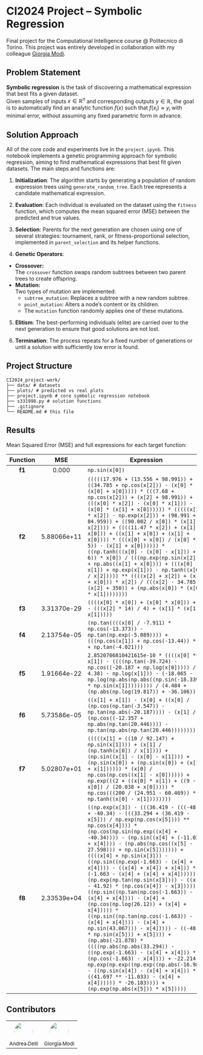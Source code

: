 # CI2024 Project – Symbolic Regression

Final project for the Computational Intelligence course @ Politecnico di Torino. This project was entirely developed in collaboration with my colleague [Giorgia Modi](https://github.com/GiorgiaModi).

## Problem Statement

**Symbolic regression** is the task of discovering a mathematical expression that best fits a given dataset.  
Given samples of inputs $x \in \mathbb{R}^n$ and corresponding outputs $y \in \mathbb{R}$, the goal is to automatically find an analytic function $f(x)$ such that $f(x_i)\approx y_i$ with minimal error, without assuming any fixed parametric form in advance.

## Solution Approach

All of the core code and experiments live in the `project.ipynb`. This notebook implements a genetic programming approach for symbolic regression, aiming to find mathematical expressions that best fit given datasets. The main steps and functions are:

1. **Initialization**: The algorithm starts by generating a population of random expression trees using `generate_random_tree`. Each tree represents a candidate mathematical expression.

2. **Evaluation**: Each individual is evaluated on the dataset using the `fitness` function, which computes the mean squared error (MSE) between the predicted and true values.

3. **Selection**: Parents for the next generation are chosen using one of several strategies: tournament, rank, or fitness-proportional selection, implemented in `parent_selection` and its helper functions.

4. **Genetic Operators**:
- **Crossover:**  
  The `crossover` function swaps random subtrees between two parent trees to create offspring.
- **Mutation:**  
  Two types of mutation are implemented:
  - `subtree_mutation`: Replaces a subtree with a new random subtree.
  - `point_mutation`: Alters a node’s content or its children.
  - The `mutation` function randomly applies one of these mutations.

5. **Elitism**: The best-performing individuals (elite) are carried over to the next generation to ensure that good solutions are not lost.

6. **Termination**: The process repeats for a fixed number of generations or until a solution with sufficiently low error is found.


## Project Structure

```
CI2024_project-work/
├── data/ # datasets
├── plots/ # predicted vs real plots
├── project.ipynb # core symbolic regression notebook
├── s331998.py # solution functions
├── .gitignore
└── README.md # this file
```


## Results

Mean Squared Error (MSE) and full expressions for each target function:

| Function |            MSE           | Expression                                                                                                                                                                                                                                                                                                                                                                                                                                                                                                                                                                                                                                                                                                                                                                                                                                                                                                                                                                                                                         |
| :------: | :----------------------: | ---------------------------------------------------------------------------------------------------------------------------------------------------------------------------------------------------------------------------------------------------------------------------------------------------------------------------------------------------------------------------------------------------------------------------------------------------------------------------------------------------------------------------------------------------------------------------------------------------------------------------------------------------------------------------------------------------------------------------------------------------------------------------------------------------------------------------------------------------------------------------------------------------------------------------------------------------------------------------------------------------------------------------------- |
|  **f1**  |  0.000  | `np.sin(x[0])`                                                                                                                                                                                                                                                                                                                                                                                                                                                                                                                                                                                                                                                                                                                                                                                                                                                                                                                                                                                                                     |
|  **f2**  |  5.88066e+11 | `(((((17.976 + (13.556 + 98.991)) + ((34.785 + np.cos(x[2])) - (x[0] * (x[0] + x[0])))) * (((7.68 + np.cos(x[2])) + (x[2] + 98.991)) + (((x[0] * x[2]) - (x[0] * x[1])) - (x[0] * (x[1] + x[0]))))) * (((((x[1] * x[2]) - np.exp(x[2])) + (98.991 + 84.959)) + ((90.002 / x[0]) * (x[1] + x[2]))) + ((((11.47 * x[2]) + (x[1] + x[0])) + ((x[1] + x[0]) + (x[1] + x[0]))) * (((x[0] + x[0]) / (x[0] * 5)) - (x[1] + x[0]))))) * ((np.tanh(((x[0] - (x[0] - x[1])) + 6)) * x[0]) / (((np.exp(np.sin(x[2])) + np.abs((x[1] + x[0]))) + (((x[0] - x[1]) + np.exp(x[1])) - np.tanh((x[0] / x[2])))) ** ((((x[2] + x[2]) + (x[1] + x[0])) * x[2]) / (((x[2] - 34.785) + (x[2] + 350)) + (np.abs(x[0]) * (x[0] * x[1])))))))`                                                                                                                                                                                                                                                                                                            |
|  **f3**  | 3.31370e-29 | `((((x[0] * x[0]) + (x[0] * x[0])) + 4) - (((x[2] * 14) / 4) + (x[1] * (x[1] * x[1]))))`                                                                                                                                                                                                                                                                                                                                                                                                                                                                                                                                                                                                                                                                                                                                                                                                                                                                                                                                           |
|  **f4**  |  2.13754e-05 | `(np.tan((((x[0] / -7.911) * np.cos(-13.373)) - np.tan(np.exp(-5.089)))) + (((np.cos(x[1]) + np.cos(-13.44)) * 7) + np.tan(-4.021)))`                                                                                                                                                                                                                                                                                                                                                                                                                                                                                                                                                                                                                                                                                                                                                                                                                                                                                              |
|  **f5**  | 1.91664e-22 | `2.8520706810421615e-10 * ((((x[0] ** x[1]) - ((((np.tan(-39.724) - np.cos((-20.187 + np.log(x[0])))) / 4.38) - np.log(x[1])) - (-18.065 - np.log(np.abs(np.abs((np.sin(-18.339) * np.sin(x[1])))))))) / (4.484 + (np.abs(np.log(19.817)) + -36.106))))`                                                                                                                                                                                                                                                                                                                                                                                                                                                                                                                                                                                                                                                                                                                                                                           |
|  **f6**  |  5.73586e-05 | `((x[1] + x[1]) - (x[0] + ((x[0] / (np.cos(np.tan(-3.547)) - np.tan(np.abs(-20.187)))) - (x[1] / (np.cos((-12.357 + np.abs(np.tan(20.446)))) - np.tan(np.abs(np.tan(20.446))))))))`                                                                                                                                                                                                                                                                                                                                                                                                                                                                                                                                                                                                                                                                                                                                                                                                                                                |
|  **f7**  |  5.02807e+01  | `(((((x[1] + ((10 / 92.147) + np.sin(x[1]))) + (x[1] / (np.tanh(x[0]) / x[1]))) + (np.sin((x[1] - (x[0] - x[1]))) + (np.sin(x[0]) + (np.sin(x[0]) + (x[1] + x[1]))))) * (x[0] / np.cos(np.cos((x[1] - x[0]))))) + np.exp(((2 + ((x[0] * x[1]) + ((9 - x[0]) / (20.038 + x[0])))) * np.cos(((200 / (24.951 - 60.469)) * np.tanh((x[0] - x[1])))))))`                                                                                                                                                                                                                                                                                                                                                                                                                                                                                                                                                                                                                                                                                |
|  **f8**  |  2.33539e+04  | `((np.exp(x[3]) - (((36.419 - (((-48.79 + -40.34) - (((33.294 + (36.419 - x[5])) / np.exp(np.cos(x[5]))) ** np.cos(x[4]))) * (np.cos(np.sin(np.exp((x[4] + -40.34)))) - (np.sin((x[4] + (-11.033 + x[4]))) - (np.abs(np.cos((x[5] - 27.598))) + np.sin(x[5])))))) + ((((x[4] + np.sin(x[3])) - ((np.sin((np.exp(-1.663) - (x[4] + x[4]))) - ((x[4] + x[4]) + x[4])) * (-1.663 - (x[4] + (x[4] + x[4]))))) + (np.exp(np.tan(np.sin(x[3]))) - ((x[3] - 41.92) * (np.cos(x[4]) - x[3])))) - ((np.sin((np.tan(np.cos(-1.663)) - (x[4] + x[4]))) - (x[4] + (np.cos(np.log(26.12)) + (x[4] + x[4])))) * ((np.sin((np.tan(np.cos(-1.663)) - (x[4] + x[4]))) - (x[4] + np.sin(43.067))) - x[4])))) - ((-48.79 * np.sin(x[5])) + x[5]))) + (np.abs(-21.878) * ((((np.abs(np.abs(33.294)) - ((np.exp(-1.663) - (x[4] + x[4])) * (np.cos(-1.663) - x[4]))) + -22.214) * np.exp(np.exp((np.exp((np.abs(-16.989) - ((np.sin(x[4]) - (x[4] + x[4])) * ((41.697 ** -11.033) - (x[4] + x[4]))))) * -26.183)))) + (np.exp(np.abs(x[5])) * x[5]))))` |



## Contributors

<table>
  <tr>
    <td align="center">
      <a href="https://github.com/RonPlusSign">
        <img src="https://github.com/RonPlusSign.png" width="50px" style="border-radius: 50%; border: none;" alt=""/>
        <br />
        <sub>Andrea Delli</sub>
      </a>
    </td>
    <td align="center">
      <a href="https://github.com/GiorgiaModi">
        <img src="https://github.com/GiorgiaModi.png" width="50px" style="border-radius: 50%; border: none;" alt=""/>
        <br />
        <sub>Giorgia Modi</sub>
      </a>
    </td>
  </tr>
</table>
